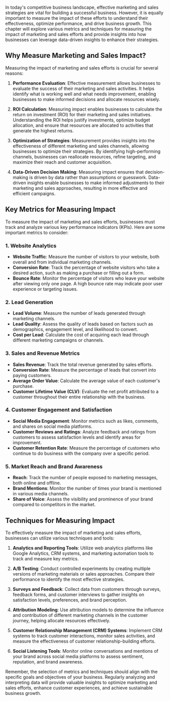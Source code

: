 
In today's competitive business landscape, effective marketing and sales strategies are vital for building a successful business. However, it is equally important to measure the impact of these efforts to understand their effectiveness, optimize performance, and drive business growth. This chapter will explore various metrics and techniques for measuring the impact of marketing and sales efforts and provide insights into how businesses can leverage data-driven insights to enhance their strategies.

Why Measure Marketing and Sales Impact?
---------------------------------------

Measuring the impact of marketing and sales efforts is crucial for several reasons:

1. **Performance Evaluation**: Effective measurement allows businesses to evaluate the success of their marketing and sales activities. It helps identify what is working well and what needs improvement, enabling businesses to make informed decisions and allocate resources wisely.

2. **ROI Calculation**: Measuring impact enables businesses to calculate the return on investment (ROI) for their marketing and sales initiatives. Understanding the ROI helps justify investments, optimize budget allocation, and ensure that resources are allocated to activities that generate the highest returns.

3. **Optimization of Strategies**: Measurement provides insights into the effectiveness of different marketing and sales channels, allowing businesses to optimize their strategies. By identifying high-performing channels, businesses can reallocate resources, refine targeting, and maximize their reach and customer acquisition.

4. **Data-Driven Decision Making**: Measuring impact ensures that decision-making is driven by data rather than assumptions or guesswork. Data-driven insights enable businesses to make informed adjustments to their marketing and sales approaches, resulting in more effective and efficient campaigns.

Key Metrics for Measuring Impact
--------------------------------

To measure the impact of marketing and sales efforts, businesses must track and analyze various key performance indicators (KPIs). Here are some important metrics to consider:

### 1. **Website Analytics**

* **Website Traffic**: Measure the number of visitors to your website, both overall and from individual marketing channels.
* **Conversion Rate**: Track the percentage of website visitors who take a desired action, such as making a purchase or filling out a form.
* **Bounce Rate**: Monitor the percentage of visitors who leave your website after viewing only one page. A high bounce rate may indicate poor user experience or targeting issues.

### 2. **Lead Generation**

* **Lead Volume**: Measure the number of leads generated through marketing channels.
* **Lead Quality**: Assess the quality of leads based on factors such as demographics, engagement level, and likelihood to convert.
* **Cost per Lead**: Calculate the cost of acquiring each lead through different marketing campaigns or channels.

### 3. **Sales and Revenue Metrics**

* **Sales Revenue**: Track the total revenue generated by sales efforts.
* **Conversion Rate**: Measure the percentage of leads that convert into paying customers.
* **Average Order Value**: Calculate the average value of each customer's purchase.
* **Customer Lifetime Value (CLV)**: Evaluate the net profit attributed to a customer throughout their entire relationship with the business.

### 4. **Customer Engagement and Satisfaction**

* **Social Media Engagement**: Monitor metrics such as likes, comments, and shares on social media platforms.
* **Customer Reviews and Ratings**: Analyze feedback and ratings from customers to assess satisfaction levels and identify areas for improvement.
* **Customer Retention Rate**: Measure the percentage of customers who continue to do business with the company over a specific period.

### 5. **Market Reach and Brand Awareness**

* **Reach**: Track the number of people exposed to marketing messages, both online and offline.
* **Brand Mentions**: Monitor the number of times your brand is mentioned in various media channels.
* **Share of Voice**: Assess the visibility and prominence of your brand compared to competitors in the market.

Techniques for Measuring Impact
-------------------------------

To effectively measure the impact of marketing and sales efforts, businesses can utilize various techniques and tools:

1. **Analytics and Reporting Tools**: Utilize web analytics platforms like Google Analytics, CRM systems, and marketing automation tools to track and measure key metrics.

2. **A/B Testing**: Conduct controlled experiments by creating multiple versions of marketing materials or sales approaches. Compare their performance to identify the most effective strategies.

3. **Surveys and Feedback**: Collect data from customers through surveys, feedback forms, and customer interviews to gather insights on satisfaction levels, preferences, and brand perception.

4. **Attribution Modeling**: Use attribution models to determine the influence and contribution of different marketing channels in the customer journey, helping allocate resources effectively.

5. **Customer Relationship Management (CRM) Systems**: Implement CRM systems to track customer interactions, monitor sales activities, and measure the effectiveness of customer relationship-building efforts.

6. **Social Listening Tools**: Monitor online conversations and mentions of your brand across social media platforms to assess sentiment, reputation, and brand awareness.

Remember, the selection of metrics and techniques should align with the specific goals and objectives of your business. Regularly analyzing and interpreting data will provide valuable insights to optimize marketing and sales efforts, enhance customer experiences, and achieve sustainable business growth.
